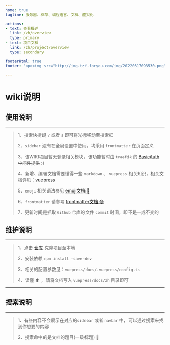 ```yaml
---
home: true
tagline: 服务器、框架、编程语言、文档、虚拟化

actions:
- text: 查看概述
  link: /zh/overview
  type: primary
- text: 项目文档
  link: /zh/project/overview
  type: secondary

footerHtml: true
footer: '<p><img src="http://img.tzf-foryou.com/img/20220317093530.png"> <a class="banquan" style="color:#000;" href="https://beian.miit.gov.cn/)#/Integrated/recordQuery" target="_blank">粤ICP备17101923号</a></p>'

---
```


# wiki说明



## 使用说明

---

> 1、搜索快捷键 `/` 或者 `s` 即可将光标移动至搜索框
> 
> 2、`sidebar` 没有在全局设置中使用，均采用 `frontmatter` 在页面定义
> 
> 3、该WIKI项目暂无登录相关模块，~~该功能暂时由 `traefik` 的 [BasicAuth](https://doc.traefik.io/traefik/middlewares/http/basicauth/) 中间件提供~~ :(
> 
> 4、新增、编辑文档需要懂得一些 `markdown` 、 `vuepress` 相关知识，相关文档详见：[vuepress](https://vuepress2.netlify.app/)
> 
> 5、`emoji` 相关语法参见 [emoji文档 :rocket:](https://github.com/ikatyang/emoji-cheat-sheet)
> 
> 6、`frontmatter` 请参考 [frontmatter文档 :sunglasses:](https://vuepress2.netlify.app/zh/reference/default-theme/frontmatter.html#%E6%89%80%E6%9C%89%E9%A1%B5%E9%9D%A2)
> 
> 7、更新时间是抓取 `Github` 仓库的文件 `commit` 时间，即不是一成不变的

## 维护说明

---

> 1、点击 [仓库](https://github.com/JerryTZF/vuepress) 克隆项目至本地
> 
> 2、安装依赖 `npm install –save-dev`
> 
> 3、相关的配置参数见：`vuepress/docs/.vuepress/config.ts`
> 
> 4、读懂 :arrow_up: ，请将文档写入 `vuepress/docs/zh` 目录即可

---

## 搜索说明

---

> 1、有些内容不会展示在对应的`sidebar` 或者 `navbar` 中，可以通过搜索来找到你想要的内容
> 
> 2、搜索命中的是文档的题目(一级标题) :dart: